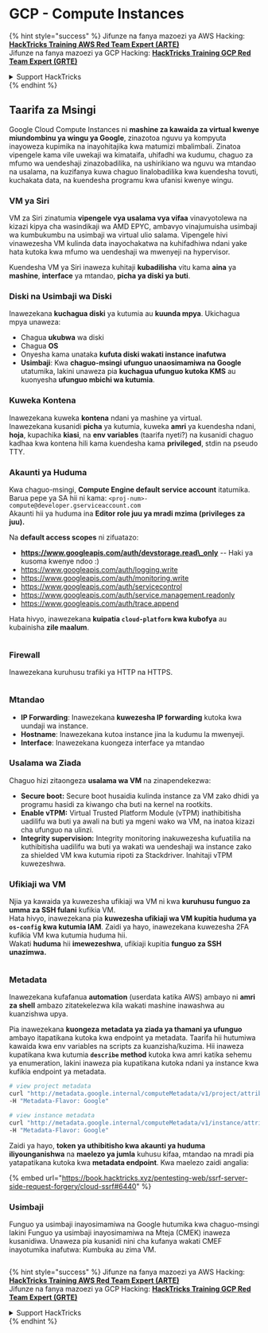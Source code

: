 # GCP - Compute Instances

{% hint style="success" %}
Jifunze na fanya mazoezi ya AWS Hacking:<img src="/.gitbook/assets/image.png" alt="" data-size="line">[**HackTricks Training AWS Red Team Expert (ARTE)**](https://training.hacktricks.xyz/courses/arte)<img src="/.gitbook/assets/image.png" alt="" data-size="line">\
Jifunze na fanya mazoezi ya GCP Hacking: <img src="/.gitbook/assets/image (2).png" alt="" data-size="line">[**HackTricks Training GCP Red Team Expert (GRTE)**<img src="/.gitbook/assets/image (2).png" alt="" data-size="line">](https://training.hacktricks.xyz/courses/grte)

<details>

<summary>Support HackTricks</summary>

* Angalia [**mipango ya usajili**](https://github.com/sponsors/carlospolop)!
* **Jiunge na** 💬 [**kikundi cha Discord**](https://discord.gg/hRep4RUj7f) au [**kikundi cha telegram**](https://t.me/peass) au **tufuate** kwenye **Twitter** 🐦 [**@hacktricks\_live**](https://twitter.com/hacktricks\_live)**.**
* **Shiriki mbinu za udukuzi kwa kuwasilisha PRs kwenye** [**HackTricks**](https://github.com/carlospolop/hacktricks) na [**HackTricks Cloud**](https://github.com/carlospolop/hacktricks-cloud) github repos.

</details>
{% endhint %}

## Taarifa za Msingi

Google Cloud Compute Instances ni **mashine za kawaida za virtual kwenye miundombinu ya wingu ya Google**, zinazotoa nguvu ya kompyuta inayoweza kupimika na inayohitajika kwa matumizi mbalimbali. Zinatoa vipengele kama vile uwekaji wa kimataifa, uhifadhi wa kudumu, chaguo za mfumo wa uendeshaji zinazobadilika, na ushirikiano wa nguvu wa mtandao na usalama, na kuzifanya kuwa chaguo linalobadilika kwa kuendesha tovuti, kuchakata data, na kuendesha programu kwa ufanisi kwenye wingu.

### VM ya Siri

VM za Siri zinatumia **vipengele vya usalama vya vifaa** vinavyotolewa na kizazi kipya cha wasindikaji wa AMD EPYC, ambavyo vinajumuisha usimbaji wa kumbukumbu na usimbaji wa virtual ulio salama. Vipengele hivi vinawezesha VM kulinda data inayochakatwa na kuhifadhiwa ndani yake hata kutoka kwa mfumo wa uendeshaji wa mwenyeji na hypervisor.

Kuendesha VM ya Siri inaweza kuhitaji **kubadilisha** vitu kama **aina** ya **mashine**, **interface** ya mtandao, **picha ya diski ya buti**.

### Diski na Usimbaji wa Diski

Inawezekana **kuchagua diski** ya kutumia au **kuunda mpya**. Ukichagua mpya unaweza:

* Chagua **ukubwa** wa diski
* Chagua **OS**
* Onyesha kama unataka **kufuta diski wakati instance inafutwa**
* **Usimbaji**: Kwa **chaguo-msingi** **ufunguo unaosimamiwa na Google** utatumika, lakini unaweza pia **kuchagua ufunguo kutoka KMS** au kuonyesha **ufunguo mbichi wa kutumia**.

### Kuweka Kontena

Inawezekana kuweka **kontena** ndani ya mashine ya virtual.\
Inawezekana kusanidi **picha** ya kutumia, kuweka **amri** ya kuendesha ndani, **hoja**, kupachika **kiasi**, na **env variables** (taarifa nyeti?) na kusanidi chaguo kadhaa kwa kontena hili kama kuendesha kama **privileged**, stdin na pseudo TTY.

### Akaunti ya Huduma

Kwa chaguo-msingi, **Compute Engine default service account** itatumika. Barua pepe ya SA hii ni kama: `<proj-num>-compute@developer.gserviceaccount.com`\
Akaunti hii ya huduma ina **Editor role juu ya mradi mzima (privileges za juu).**

Na **default access scopes** ni zifuatazo:

* **https://www.googleapis.com/auth/devstorage.read\_only** -- Haki ya kusoma kwenye ndoo :)
* https://www.googleapis.com/auth/logging.write
* https://www.googleapis.com/auth/monitoring.write
* https://www.googleapis.com/auth/servicecontrol
* https://www.googleapis.com/auth/service.management.readonly
* https://www.googleapis.com/auth/trace.append

Hata hivyo, inawezekana **kuipatia `cloud-platform` kwa kubofya** au kubainisha **zile maalum**.

<figure><img src="../../../../.gitbook/assets/image (327).png" alt=""><figcaption></figcaption></figure>

### Firewall

Inawezekana kuruhusu trafiki ya HTTP na HTTPS.

<figure><img src="../../../../.gitbook/assets/image (326).png" alt=""><figcaption></figcaption></figure>

### Mtandao

* **IP Forwarding**: Inawezekana **kuwezesha IP forwarding** kutoka kwa uundaji wa instance.
* **Hostname**: Inawezekana kutoa instance jina la kudumu la mwenyeji.
* **Interface**: Inawezekana kuongeza interface ya mtandao

### Usalama wa Ziada

Chaguo hizi zitaongeza **usalama wa VM** na zinapendekezwa:

* **Secure boot:** Secure boot husaidia kulinda instance za VM zako dhidi ya programu hasidi za kiwango cha buti na kernel na rootkits.
* **Enable vTPM:** Virtual Trusted Platform Module (vTPM) inathibitisha uadilifu wa buti ya awali na buti ya mgeni wako wa VM, na inatoa kizazi cha ufunguo na ulinzi.
* **Integrity supervision:** Integrity monitoring inakuwezesha kufuatilia na kuthibitisha uadilifu wa buti ya wakati wa uendeshaji wa instance zako za shielded VM kwa kutumia ripoti za Stackdriver. Inahitaji vTPM kuwezeshwa.

### Ufikiaji wa VM

Njia ya kawaida ya kuwezesha ufikiaji wa VM ni kwa **kuruhusu funguo za umma za SSH fulani** kufikia VM.\
Hata hivyo, inawezekana pia **kuwezesha ufikiaji wa VM kupitia huduma ya `os-config` kwa kutumia IAM**. Zaidi ya hayo, inawezekana kuwezesha 2FA kufikia VM kwa kutumia huduma hii.\
Wakati **huduma** hii **imewezeshwa**, ufikiaji kupitia **funguo za SSH unazimwa.**

<figure><img src="../../../../.gitbook/assets/image (328).png" alt=""><figcaption></figcaption></figure>

### Metadata

Inawezekana kufafanua **automation** (userdata katika AWS) ambayo ni **amri za shell** ambazo zitatekelezwa kila wakati mashine inawashwa au kuanzishwa upya.

Pia inawezekana **kuongeza metadata ya ziada ya thamani ya ufunguo** ambayo itapatikana kutoka kwa endpoint ya metadata. Taarifa hii hutumiwa kawaida kwa env variables na scripts za kuanzisha/kuzima. Hii inaweza kupatikana kwa kutumia **`describe` method** kutoka kwa amri katika sehemu ya enumeration, lakini inaweza pia kupatikana kutoka ndani ya instance kwa kufikia endpoint ya metadata.
```bash
# view project metadata
curl "http://metadata.google.internal/computeMetadata/v1/project/attributes/?recursive=true&alt=text" \
-H "Metadata-Flavor: Google"

# view instance metadata
curl "http://metadata.google.internal/computeMetadata/v1/instance/attributes/?recursive=true&alt=text" \
-H "Metadata-Flavor: Google"
```
Zaidi ya hayo, **token ya uthibitisho kwa akaunti ya huduma iliyounganishwa** na **maelezo ya jumla** kuhusu kifaa, mtandao na mradi pia yatapatikana kutoka kwa **metadata endpoint**. Kwa maelezo zaidi angalia:

{% embed url="https://book.hacktricks.xyz/pentesting-web/ssrf-server-side-request-forgery/cloud-ssrf#6440" %}

### Usimbaji

Funguo ya usimbaji inayosimamiwa na Google hutumika kwa chaguo-msingi lakini Funguo ya usimbaji inayosimamiwa na Mteja (CMEK) inaweza kusanidiwa. Unaweza pia kusanidi nini cha kufanya wakati CMEF inayotumika inafutwa: Kumbuka au zima VM.

<figure><img src="../../../../.gitbook/assets/image (329).png" alt=""><figcaption></figcaption></figure>

{% hint style="success" %}
Jifunze na fanya mazoezi ya AWS Hacking:<img src="/.gitbook/assets/image.png" alt="" data-size="line">[**HackTricks Training AWS Red Team Expert (ARTE)**](https://training.hacktricks.xyz/courses/arte)<img src="/.gitbook/assets/image.png" alt="" data-size="line">\
Jifunze na fanya mazoezi ya GCP Hacking: <img src="/.gitbook/assets/image (2).png" alt="" data-size="line">[**HackTricks Training GCP Red Team Expert (GRTE)**<img src="/.gitbook/assets/image (2).png" alt="" data-size="line">](https://training.hacktricks.xyz/courses/grte)

<details>

<summary>Support HackTricks</summary>

* Angalia [**mipango ya usajili**](https://github.com/sponsors/carlospolop)!
* **Jiunge na** 💬 [**kikundi cha Discord**](https://discord.gg/hRep4RUj7f) au [**kikundi cha telegram**](https://t.me/peass) au **tufuate** kwenye **Twitter** 🐦 [**@hacktricks\_live**](https://twitter.com/hacktricks\_live)**.**
* **Shiriki mbinu za udukuzi kwa kuwasilisha PRs kwa** [**HackTricks**](https://github.com/carlospolop/hacktricks) na [**HackTricks Cloud**](https://github.com/carlospolop/hacktricks-cloud) repos za github.

</details>
{% endhint %}
